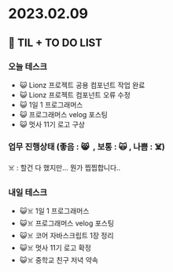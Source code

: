 # 2023.02.09

## 📓 TIL + TO DO LIST

### 오늘 테스크

- 😺 Lionz 프로젝트 공용 컴포넌트 작업 완료
- 😺 Lionz 프로젝트 컴포넌트 오류 수정
- 😺 1일 1 프로그래머스
- 😺 프로그래머스 velog 포스팅
- 😺 멋사 11기 로고 구상

### 업무 진행상태 (좋음 : 😸  , 보통 : 🙀 , 나쁨 : ☠️)

☠️ : 할건 다 했지만... 뭔가 찝찝합니다..

### 내일 테스크

- 😺☠️ 1일 1 프로그래머스
- 😺☠️ 프로그래머스 velog 포스팅
- 😺☠️ 코어 자바스크립트 1장 정리
- 😺☠️ 멋사 11기 로고 확정
- 😺☠️ 중학교 친구 저녁 약속
